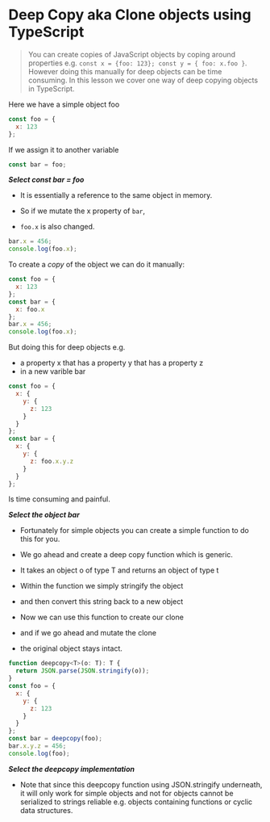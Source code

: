 # Deep Copy aka Clone objects using TypeScript
> You can create copies of JavaScript objects by coping around properties e.g. `const x = {foo: 123}; const y = { foo: x.foo }`. However doing this manually for deep objects can be time consuming. In this lesson we cover one way of deep copying objects in TypeScript.

Here we have a simple object foo
```js
const foo = {
  x: 123
};
```
If we assign it to another variable

```js
const bar = foo;
```

***Select const bar = foo***
* It is essentially a reference to the same object in memory.

* So if we mutate the x property of `bar`,
* `foo.x` is also changed.
```js
bar.x = 456;
console.log(foo.x);
```
To create a *copy* of the object we can do it manually:

```js
const foo = {
  x: 123
};
const bar = {
  x: foo.x
};
bar.x = 456;
console.log(foo.x);
```
But doing this for deep objects e.g.
* a property x that has a property y that has a property z
* in a new varible bar
```js
const foo = {
  x: {
    y: {
      z: 123
    }
  }
};
const bar = {
  x: {
    y: {
      z: foo.x.y.z
    }
  }
};
```
Is time consuming and painful.

***Select the object bar***
* Fortunately for simple objects you can create a simple function to do this for you.

* We go ahead and create a deep copy function which is generic.
* It takes an object o of type T and returns an object of type t
* Within the function we simply stringify the object
* and then convert this string back to a new object
* Now we can use this function to create our clone
* and if we go ahead and mutate the clone
* the original object stays intact.
```js
function deepcopy<T>(o: T): T {
  return JSON.parse(JSON.stringify(o));
}
const foo = {
  x: {
    y: {
      z: 123
    }
  }
};
const bar = deepcopy(foo);
bar.x.y.z = 456;
console.log(foo);
```

***Select the deepcopy implementation***
* Note that since this deepcopy function using JSON.stringify underneath, it will only work for simple objects and not for objects cannot be serialized to strings reliable e.g. objects containing functions or cyclic data structures.
